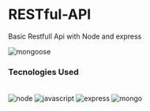# RESTful-API
Basic Restfull Api with Node and express

![mongoose](https://user-images.githubusercontent.com/22649602/166125675-66009439-932c-4b26-ab47-5b8d3ecfd0bf.jpg)


### Tecnologies Used
<div style="display:iline_block"><br/>
<img align="center" alt="node" src="https://img.shields.io/badge/Node.js-43853D?style=for-the-badge&logo=node.js&logoColor=white"/>
<img align="center" alt="javascript" src="https://img.shields.io/badge/JavaScript-323330?style=for-the-badge&logo=javascript&logoColor=F7DF1E"/>
<img align="center" alt="express" src="https://img.shields.io/badge/Express.js-404D59?style=for-the-badge"/> 
<img align="center" alt="mongo" src="https://img.shields.io/badge/MongoDB-4EA94B?style=for-the-badge&logo=mongodb&logoColor=white"/>
</div>


